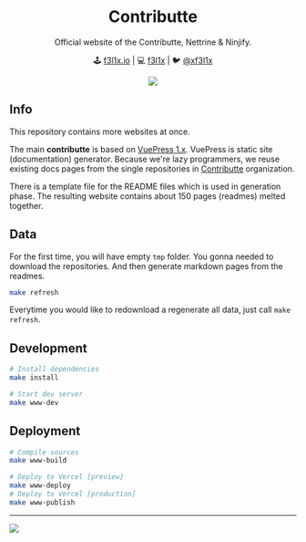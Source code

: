 <h1 align=center>Contributte</h1>

<p align=center>
Official website of the Contributte, Nettrine & Ninjify.
</p>

<p align=center>
🕹 <a href="https://f3l1x.io">f3l1x.io</a> | 💻 <a href="https://github.com/f3l1x">f3l1x</a> | 🐦 <a href="https://twitter.com/xf3l1x">@xf3l1x</a>
</p>

<p align=center>
  <a href="https://contributte.org"><img src="https://raw.githubusercontent.com/contributte/website/master/.assets/contributte.png"></a>
</p>

## Info

This repository contains more websites at once.

The main **contributte** is based on [VuePress 1.x](https://v1.vuepress.vuejs.org/). VuePress is static site (documentation) generator.
Because we're lazy programmers, we reuse existing docs pages from the single repositories in [Contributte](https://github.com/contributte) organization.

There is a template file for the README files which is used in generation phase. The resulting website contains about 150 pages (readmes) melted together.

## Data

For the first time, you will have empty `tmp` folder. You gonna needed
to download the repositories. And then generate markdown pages from the readmes.

```bash
make refresh
```

Everytime you would like to redownload a regenerate all data, just call `make refresh`.

## Development

```bash
# Install dependencies
make install
```

```bash
# Start dev server
make www-dev
```


## Deployment

```bash
# Compile sources
make www-build
```

```bash
# Deploy to Vercel [preview]
make www-deploy
# Deploy to Vercel [production]
make www-publish
```

----

[![](https://www.datocms-assets.com/31049/1618983297-powered-by-vercel.svg)](https://vercel.com/?utm_source=milansulc&utm_campaign=oss)
